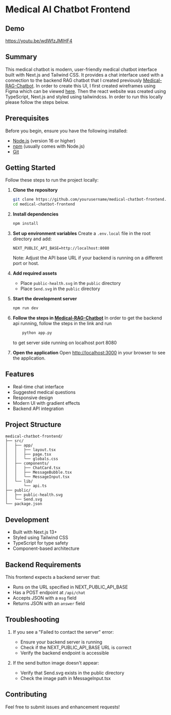 # Medical AI Chatbot Frontend

## Demo
https://youtu.be/wdWfzJMIHF4

## Summary
This medical chatbot is  modern, user-friendly medical chatbot interface built with Next.js and Tailwind CSS.
It provides a chat interface used with a connection to the backend RAG chatbot that I created previously 
[Medical-RAG-Chatbot](https://github.com/gaurabacharya/Medical-RAG-Chatbot). In order to create 
this UI, I first created wireframes using Figma which can be viewed [here](https://www.figma.com/design/WHk0aMjc3l8BdZxzo243TL/Medical-Chatbot-UI?node-id=0-1&t=3Cb06KrxV4k4cR6y-1). Then the 
react website was created using TypeScript, Next.js and styled using tailwindcss. In order to 
run this locally please follow the steps below. 



## Prerequisites

Before you begin, ensure you have the following installed:
- [Node.js](https://nodejs.org/) (version 16 or higher)
- [npm](https://www.npmjs.com/) (usually comes with Node.js)
- [Git](https://git-scm.com/)

## Getting Started

Follow these steps to run the project locally:

1. **Clone the repository**
   ```bash
   git clone https://github.com/yourusername/medical-chatbot-frontend.git
   cd medical-chatbot-frontend
   ```

2. **Install dependencies**
   ```bash
   npm install
   ```

3. **Set up environment variables**
   Create a `.env.local` file in the root directory and add:
   ```
   NEXT_PUBLIC_API_BASE=http://localhost:8080
   ```
   Note: Adjust the API base URL if your backend is running on a different port or host.

4. **Add required assets**
   - Place `public-health.svg` in the `public` directory
   - Place `Send.svg` in the `public` directory

5. **Start the development server**
   ```bash
   npm run dev
   ```

6. **Follow the steps in [Medical-RAG-Chatbot](https://github.com/gaurabacharya/Medical-RAG-Chatbot)** 
    In order to get the backend api running, follow the steps in the link and run 
    ```bash
        python app.py
    ```
    to get server side running on localhost port 8080

6. **Open the application**
   Open [http://localhost:3000](http://localhost:3000) in your browser to see the application.

## Features

- Real-time chat interface
- Suggested medical questions
- Responsive design
- Modern UI with gradient effects
- Backend API integration

## Project Structure

```
medical-chatbot-frontend/
├── src/
│   ├── app/
│   │   ├── layout.tsx
│   │   ├── page.tsx
│   │   └── globals.css
│   ├── components/
│   │   ├── ChatCard.tsx
│   │   ├── MessageBubble.tsx
│   │   └── MessageInput.tsx
│   └── lib/
│       └── api.ts
├── public/
│   ├── public-health.svg
│   └── Send.svg
└── package.json
```

## Development

- Built with Next.js 13+
- Styled using Tailwind CSS
- TypeScript for type safety
- Component-based architecture

## Backend Requirements

This frontend expects a backend server that:
- Runs on the URL specified in NEXT_PUBLIC_API_BASE
- Has a POST endpoint at `/api/chat`
- Accepts JSON with a `msg` field
- Returns JSON with an `answer` field

## Troubleshooting

1. If you see a "Failed to contact the server" error:
   - Ensure your backend server is running
   - Check if the NEXT_PUBLIC_API_BASE URL is correct
   - Verify the backend endpoint is accessible

2. If the send button image doesn't appear:
   - Verify that Send.svg exists in the public directory
   - Check the image path in MessageInput.tsx

## Contributing

Feel free to submit issues and enhancement requests!
